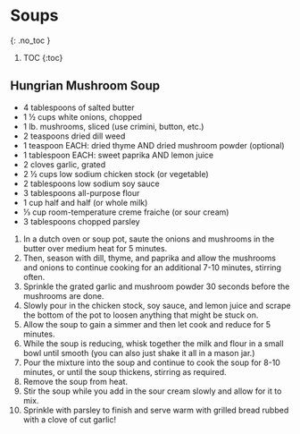 # Soups
{: .no_toc }

1. TOC
{:toc}

## Hungrian Mushroom Soup

* 4 tablespoons of salted butter
* 1 ½ cups white onions, chopped
* 1 lb. mushrooms, sliced (use crimini, button, etc.)
* 2 teaspoons dried dill weed
* 1 teaspoon EACH: dried thyme AND dried mushroom powder (optional)
* 1 tablespoon EACH: sweet paprika AND lemon juice
* 2 cloves garlic, grated
* 2 ½ cups low sodium chicken stock (or vegetable)
* 2 tablespoons low sodium soy sauce
* 3 tablespoons all-purpose flour
* 1 cup half and half (or whole milk)
* ⅓ cup room-temperature creme fraiche (or sour cream)
* 3 tablespoons chopped parsley

1. In a dutch oven or soup pot, saute the onions and mushrooms in the butter over medium heat for
5 minutes.
1. Then, season with dill, thyme, and paprika and allow the mushrooms and onions to continue
cooking for an additional 7-10 minutes, stirring often.
1. Sprinkle the grated garlic and mushroom powder 30 seconds before the mushrooms are done.
1. Slowly pour in the chicken stock, soy sauce, and lemon juice and scrape the bottom of the
pot to loosen anything that might be stuck on.
1. Allow the soup to gain a simmer and then let cook and reduce for 5 minutes.
1. While the soup is reducing, whisk together the milk and flour in a small bowl until smooth (you
can also just shake it all in a mason jar.)
1. Pour the mixture into the soup and continue to cook the soup for 8-10 minutes, or until the
soup thickens, stirring as required.
1. Remove the soup from heat.
1. Stir the soup while you add in the sour cream slowly and allow for it to mix.
1. Sprinkle with parsley to finish and serve warm with grilled bread rubbed with a clove of cut
garlic!
